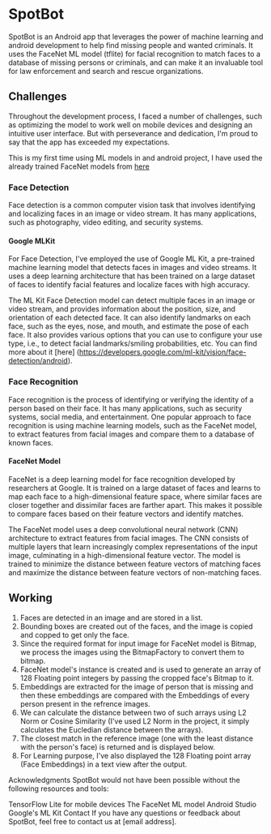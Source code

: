 # SpotBot
SpotBot is an Android app that leverages the power of machine learning and android development to help find missing people and wanted criminals. It uses the FaceNet ML model (tflite) for facial recognition to match faces to a database of missing persons or criminals, and can make it an invaluable tool for law enforcement and search and rescue organizations.

## Challenges
Throughout the development process, I faced a number of challenges, such as optimizing the model to work well on mobile devices and designing an intuitive user interface. But with perseverance and dedication, I'm proud to say that the app has exceeded my expectations.

This is my first time using ML models in and android project, I have used the already trained FaceNet models from [here](https://github.com/shubham0204/FaceRecognition_With_FaceNet_Android/tree/master/app/src/main/assets)

### Face Detection
Face detection is a common computer vision task that involves identifying and localizing faces in an image or video stream. It has many applications, such as photography, video editing, and security systems. 

#### Google MLKit
For Face Detection, I've employed the use of Google ML Kit, a pre-trained machine learning model that detects faces in images and video streams. It uses a deep learning architecture that has been trained on a large dataset of faces to identify facial features and localize faces with high accuracy.

The ML Kit Face Detection model can detect multiple faces in an image or video stream, and provides information about the position, size, and orientation of each detected face. It can also identify landmarks on each face, such as the eyes, nose, and mouth, and estimate the pose of each face. It also provides various options that you can use to configure your use type, i.e., to detect facial landmarks/smiling probabilities, etc.
You can find more about it [here] (https://developers.google.com/ml-kit/vision/face-detection/android).

### Face Recognition
Face recognition is the process of identifying or verifying the identity of a person based on their face. It has many applications, such as security systems, social media, and entertainment. One popular approach to face recognition is using machine learning models, such as the FaceNet model, to extract features from facial images and compare them to a database of known faces.

#### FaceNet Model
FaceNet is a deep learning model for face recognition developed by researchers at Google. It is trained on a large dataset of faces and learns to map each face to a high-dimensional feature space, where similar faces are closer together and dissimilar faces are farther apart. This makes it possible to compare faces based on their feature vectors and identify matches.

The FaceNet model uses a deep convolutional neural network (CNN) architecture to extract features from facial images. The CNN consists of multiple layers that learn increasingly complex representations of the input image, culminating in a high-dimensional feature vector. The model is trained to minimize the distance between feature vectors of matching faces and maximize the distance between feature vectors of non-matching faces.

## Working
1. Faces are detected in an image and are stored in a list.
2. Bounding boxes are created out of the faces, and the image is copied and copped to get only the face.
3. Since the required format for input image for FaceNet model is Bitmap, we process the images using the BitmapFactory to convert them to bitmap.
4. FaceNet model's instance is created and is used to generate an array of 128 Floating point integers by passing the cropped face's Bitmap to it.
5. Embeddings are extracted for the image of person that is missing and then these embeddings are compared with the Embeddings of every person present in the refrence images.
6. We can calculate the distance between two of such arrays using L2 Norm or Cosine Similarity (I've used L2 Norm in the project, it simply calculates the Eucledian distance between the arrays).
7. The closest match in the reference image (one with the least distance with the person's face) is returned and is displayed below.
8. For Learning purpose, I've also displayed the 128 Floating point array (Face Embeddings) in a text view after the output.


Acknowledgments
SpotBot would not have been possible without the following resources and tools:

TensorFlow Lite for mobile devices
The FaceNet ML model
Android Studio
Google's ML Kit
Contact
If you have any questions or feedback about SpotBot, feel free to contact us at [email address].
